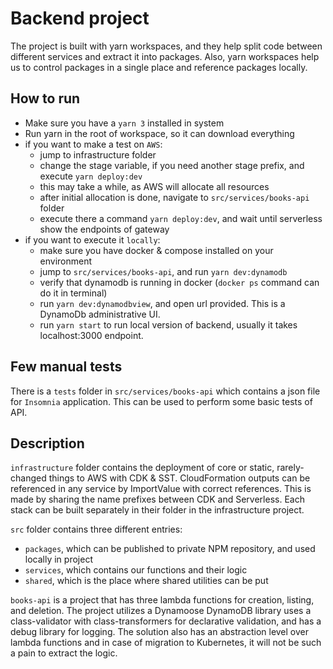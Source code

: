 # Backend project
The project is built with yarn workspaces, and they help split code between different services and extract it into packages.
Also, yarn workspaces help us to control packages in a single place and reference packages locally.

## How to run
- Make sure you have a `yarn 3` installed in system
- Run yarn in the root of workspace, so it can download everything
- if you want to make a test on `AWS`:
  - jump to infrastructure folder
  - change the stage variable, if you need another stage prefix, and execute `yarn deploy:dev`
  - this may take a while, as AWS will allocate all resources
  - after initial allocation is done, navigate to `src/services/books-api` folder
  - execute there a command `yarn deploy:dev`, and wait until serverless show the endpoints of gateway
- if you want to execute it `locally`:
  - make sure you have docker & compose installed on your environment
  - jump to `src/services/books-api`, and run `yarn dev:dynamodb`
  - verify that dynamodb is running in docker (`docker ps` command can do it in terminal)
  - run `yarn dev:dynamodbview`, and open url provided. This is a DynamoDb administrative UI.
  - run `yarn start` to run local version of backend, usually it takes localhost:3000 endpoint.

## Few manual tests
There is a `tests` folder in `src/services/books-api` which contains a json file for `Insomnia` application. This can 
be used to perform some basic tests of API.

## Description

`infrastructure` folder contains the deployment of core or static, rarely-changed things to AWS with CDK & SST.
CloudFormation outputs can be referenced in any service by ImportValue with correct references. This is made by sharing
the name prefixes between CDK and Serverless.
Each stack can be built separately in their folder in the infrastructure project.

`src` folder contains three different entries:
- `packages`, which can be published to private NPM repository, and used locally in project
- `services`, which contains our functions and their logic
- `shared`, which is the place where shared utilities can be put

`books-api` is a project that has three lambda functions for creation, listing, and deletion. The project utilizes
a Dynamoose DynamoDB library uses a class-validator with class-transformers for declarative validation,
and has a debug library for logging.
The solution also has an abstraction level over lambda functions and in case of migration to Kubernetes,
it will not be such a pain to extract the logic.
